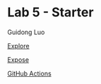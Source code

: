# Lab 5 - Starter
Guidong Luo

[Explore](https://greyluo.github.io/Lab5_Starter/explore.html)

[Expose](https://greyluo.github.io/Lab5_Starter/expose.html)

[GitHub Actions](https://github.com/greyluo/introduction-to-github)